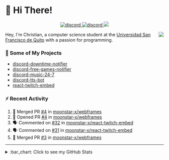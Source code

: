 # :wave: Hi There!

<p align="center">
  <a href="https://discord.gg/mhj3Zsv">
    <img alt="discord" src="https://img.shields.io/discord/730998659008823296.svg?label=&logo=discord&logoColor=ffffff&color=7389D8&labelColor=6A7EC2"/>
  </a>
  <a href="https://twitter.com/moonstar_x99">
    <img alt="discord" src="https://img.shields.io/twitter/follow/moonstar_x99?label=Follow%20Me%21&style=social"/>
  </a>
  <a href="https://badges.pufler.dev">
    <img src="https://badges.pufler.dev/visits/moonstar-x/moonstar-x?style=flat&logo=github">
  </a>
</p>

<img align="right" src="https://media.tenor.com/images/cb8fb20986aac7eef75c8ce6bc3997c0/tenor.gif" />

Hey, I'm Christian, a computer science student at the [Universidad San Francisco de Quito](http://www.usfq.edu.ec/Paginas/Inicio.aspx) with a passion for programming.

### :rocket: Some of My Projects

* [discord-downtime-notifier](https://github.com/moonstar-x/discord-downtime-notifier)
* [discord-free-games-notifier](https://github.com/moonstar-x/discord-free-games-notifier)
* [discord-music-24-7](https://github.com/moonstar-x/discord-music-24-7)
* [discord-tts-bot](https://github.com/moonstar-x/discord-tts-bot)
* [react-twitch-embed](https://github.com/moonstar-x/react-twitch-embed)

### :zap: Recent Activity

<!--START_SECTION:activity-->
1. 🎉 Merged PR [#4](https://github.com/moonstar-x/webframes/pull/4) in [moonstar-x/webframes](https://github.com/moonstar-x/webframes)
2. 💪 Opened PR [#4](https://github.com/moonstar-x/webframes/pull/4) in [moonstar-x/webframes](https://github.com/moonstar-x/webframes)
3. 🗣 Commented on [#32](https://github.com/moonstar-x/react-twitch-embed/issues/32) in [moonstar-x/react-twitch-embed](https://github.com/moonstar-x/react-twitch-embed)
4. 🗣 Commented on [#31](https://github.com/moonstar-x/react-twitch-embed/issues/31) in [moonstar-x/react-twitch-embed](https://github.com/moonstar-x/react-twitch-embed)
5. 🎉 Merged PR [#3](https://github.com/moonstar-x/webframes/pull/3) in [moonstar-x/webframes](https://github.com/moonstar-x/webframes)
<!--END_SECTION:activity-->

---

<details>
  <summary>
    :bar_chart: Click to see my GitHub Stats
  </summary>
  <p align="center">
    <br>
    <img alt="GitHub Stats" src="https://github-readme-stats.vercel.app/api?username=moonstar-x&count_private=true&show_icons=true&theme=dracula" />
    <br>
    <img alt="GitHub Top Languages" src="https://github-readme-stats.vercel.app/api/top-langs/?username=moonstar-x&layout=compact&theme=dracula" />
  </p>
</details>
